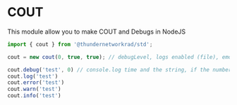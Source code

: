 # COUT

This module allow you to make COUT and Debugs in NodeJS


```js
import { cout } from '@thundernetworkrad/std';

cout = new cout(0, true, true); // debugLevel, logs enabled (file), emojis enabled

cout.debug('test', 0) // console.log time and the string, if the number is >= to the debugLevel
cout.log('test')
cout.error('test')
cout.warn('test')
cout.info('test')
```